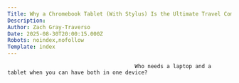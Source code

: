 ```yaml
---
Title: Why a Chromebook Tablet (With Stylus) Is the Ultimate Travel Companion
Description: 
Author: Zach Gray-Traverso
Date: 2025-08-30T20:00:15.000Z
Robots: noindex,nofollow
Template: index
---
```


                                            Who needs a laptop and a tablet when you can have both in one device?
                                        